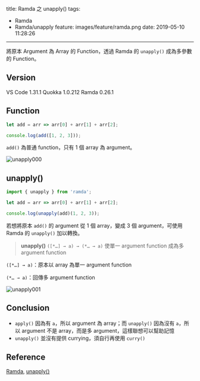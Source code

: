 title: Ramda 之 unapply()
tags:
  - Ramda
  - Ramda/unapply
feature: images/feature/ramda.png
date: 2019-05-10 11:28:26
---
將原本 Argument 為 Array 的 Function，透過 Ramda 的 `unapply()` 成為多參數的 Function。

<!-- more -->

## Version

VS Code 1.31.1
Quokka 1.0.212
Ramda 0.26.1

## Function

```javascript
let add = arr => arr[0] + arr[1] + arr[2];

console.log(add([1, 2, 3]));
```

`add()` 為普通 function，只有 1 個 array 為 argument。

![unapply000](/images/ramda/unapply/unapply000.png)

## unapply()

```javascript
import { unapply } from 'ramda';

let add = arr => arr[0] + arr[1] + arr[2];

console.log(unapply(add)(1, 2, 3));
```

若想將原本 `add()` 的 argument 從 1 個 array，變成 3 個 argument，可使用 Ramda 的 `unapply()` 加以轉換。

> **unapply()**
> `([*…] → a) → (*… → a)`
> 使單一 argument function 成為多 argument function

`([*…] → a)`：原本以 array 為單一 argument function

`(*… → a)`：回傳多 argument function

![unapply001](/images/ramda/unapply/unapply001.png)

## Conclusion

* `apply()` 因為有 `a`，所以 argument 為 array；而 `unapply()` 因為沒有 `a`，所以 argument 不是 array，而是多 argument，這樣聯想可以幫助記憶
* `unapply()` 並沒有提供 currying，須自行再使用 `curry()` 

## Reference

[Ramda](https://ramdajs.com), [unapply()](https://ramdajs.com/docs/#unapply)
